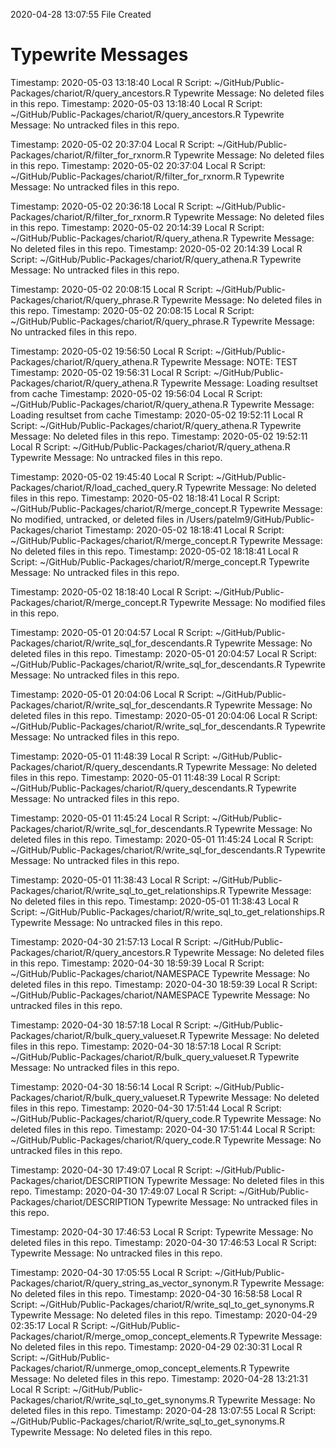 2020-04-28 13:07:55 	File Created

# Typewrite Messages
Timestamp:	2020-05-03 13:18:40
Local R Script:	~/GitHub/Public-Packages/chariot/R/query_ancestors.R
Typewrite Message:	No deleted files in this repo.
Timestamp:	2020-05-03 13:18:40
Local R Script:	~/GitHub/Public-Packages/chariot/R/query_ancestors.R
Typewrite Message:	No untracked files in this repo.

Timestamp:	2020-05-02 20:37:04
Local R Script:	~/GitHub/Public-Packages/chariot/R/filter_for_rxnorm.R
Typewrite Message:	No deleted files in this repo.
Timestamp:	2020-05-02 20:37:04
Local R Script:	~/GitHub/Public-Packages/chariot/R/filter_for_rxnorm.R
Typewrite Message:	No untracked files in this repo.

Timestamp:	2020-05-02 20:36:18
Local R Script:	~/GitHub/Public-Packages/chariot/R/filter_for_rxnorm.R
Typewrite Message:	No deleted files in this repo.
Timestamp:	2020-05-02 20:14:39
Local R Script:	~/GitHub/Public-Packages/chariot/R/query_athena.R
Typewrite Message:	No deleted files in this repo.
Timestamp:	2020-05-02 20:14:39
Local R Script:	~/GitHub/Public-Packages/chariot/R/query_athena.R
Typewrite Message:	No untracked files in this repo.

Timestamp:	2020-05-02 20:08:15
Local R Script:	~/GitHub/Public-Packages/chariot/R/query_phrase.R
Typewrite Message:	No deleted files in this repo.
Timestamp:	2020-05-02 20:08:15
Local R Script:	~/GitHub/Public-Packages/chariot/R/query_phrase.R
Typewrite Message:	No untracked files in this repo.

Timestamp:	2020-05-02 19:56:50
Local R Script:	~/GitHub/Public-Packages/chariot/R/query_athena.R
Typewrite Message:	NOTE: TEST
Timestamp:	2020-05-02 19:56:31
Local R Script:	~/GitHub/Public-Packages/chariot/R/query_athena.R
Typewrite Message:	Loading resultset from cache
Timestamp:	2020-05-02 19:56:04
Local R Script:	~/GitHub/Public-Packages/chariot/R/query_athena.R
Typewrite Message:	Loading resultset from cache
Timestamp:	2020-05-02 19:52:11
Local R Script:	~/GitHub/Public-Packages/chariot/R/query_athena.R
Typewrite Message:	No deleted files in this repo.
Timestamp:	2020-05-02 19:52:11
Local R Script:	~/GitHub/Public-Packages/chariot/R/query_athena.R
Typewrite Message:	No untracked files in this repo.

Timestamp:	2020-05-02 19:45:40
Local R Script:	~/GitHub/Public-Packages/chariot/R/load_cached_query.R
Typewrite Message:	No deleted files in this repo.
Timestamp:	2020-05-02 18:18:41
Local R Script:	~/GitHub/Public-Packages/chariot/R/merge_concept.R
Typewrite Message:	No modified, untracked, or deleted files in /Users/patelm9/GitHub/Public-Packages/chariot
Timestamp:	2020-05-02 18:18:41
Local R Script:	~/GitHub/Public-Packages/chariot/R/merge_concept.R
Typewrite Message:	No deleted files in this repo.
Timestamp:	2020-05-02 18:18:41
Local R Script:	~/GitHub/Public-Packages/chariot/R/merge_concept.R
Typewrite Message:	No untracked files in this repo.

Timestamp:	2020-05-02 18:18:40
Local R Script:	~/GitHub/Public-Packages/chariot/R/merge_concept.R
Typewrite Message:	No modified files in this repo.

Timestamp:	2020-05-01 20:04:57
Local R Script:	~/GitHub/Public-Packages/chariot/R/write_sql_for_descendants.R
Typewrite Message:	No deleted files in this repo.
Timestamp:	2020-05-01 20:04:57
Local R Script:	~/GitHub/Public-Packages/chariot/R/write_sql_for_descendants.R
Typewrite Message:	No untracked files in this repo.

Timestamp:	2020-05-01 20:04:06
Local R Script:	~/GitHub/Public-Packages/chariot/R/write_sql_for_descendants.R
Typewrite Message:	No deleted files in this repo.
Timestamp:	2020-05-01 20:04:06
Local R Script:	~/GitHub/Public-Packages/chariot/R/write_sql_for_descendants.R
Typewrite Message:	No untracked files in this repo.

Timestamp:	2020-05-01 11:48:39
Local R Script:	~/GitHub/Public-Packages/chariot/R/query_descendants.R
Typewrite Message:	No deleted files in this repo.
Timestamp:	2020-05-01 11:48:39
Local R Script:	~/GitHub/Public-Packages/chariot/R/query_descendants.R
Typewrite Message:	No untracked files in this repo.

Timestamp:	2020-05-01 11:45:24
Local R Script:	~/GitHub/Public-Packages/chariot/R/write_sql_for_descendants.R
Typewrite Message:	No deleted files in this repo.
Timestamp:	2020-05-01 11:45:24
Local R Script:	~/GitHub/Public-Packages/chariot/R/write_sql_for_descendants.R
Typewrite Message:	No untracked files in this repo.

Timestamp:	2020-05-01 11:38:43
Local R Script:	~/GitHub/Public-Packages/chariot/R/write_sql_to_get_relationships.R
Typewrite Message:	No deleted files in this repo.
Timestamp:	2020-05-01 11:38:43
Local R Script:	~/GitHub/Public-Packages/chariot/R/write_sql_to_get_relationships.R
Typewrite Message:	No untracked files in this repo.

Timestamp:	2020-04-30 21:57:13
Local R Script:	~/GitHub/Public-Packages/chariot/R/query_ancestors.R
Typewrite Message:	No deleted files in this repo.
Timestamp:	2020-04-30 18:59:39
Local R Script:	~/GitHub/Public-Packages/chariot/NAMESPACE
Typewrite Message:	No deleted files in this repo.
Timestamp:	2020-04-30 18:59:39
Local R Script:	~/GitHub/Public-Packages/chariot/NAMESPACE
Typewrite Message:	No untracked files in this repo.

Timestamp:	2020-04-30 18:57:18
Local R Script:	~/GitHub/Public-Packages/chariot/R/bulk_query_valueset.R
Typewrite Message:	No deleted files in this repo.
Timestamp:	2020-04-30 18:57:18
Local R Script:	~/GitHub/Public-Packages/chariot/R/bulk_query_valueset.R
Typewrite Message:	No untracked files in this repo.

Timestamp:	2020-04-30 18:56:14
Local R Script:	~/GitHub/Public-Packages/chariot/R/bulk_query_valueset.R
Typewrite Message:	No deleted files in this repo.
Timestamp:	2020-04-30 17:51:44
Local R Script:	~/GitHub/Public-Packages/chariot/R/query_code.R
Typewrite Message:	No deleted files in this repo.
Timestamp:	2020-04-30 17:51:44
Local R Script:	~/GitHub/Public-Packages/chariot/R/query_code.R
Typewrite Message:	No untracked files in this repo.

Timestamp:	2020-04-30 17:49:07
Local R Script:	~/GitHub/Public-Packages/chariot/DESCRIPTION
Typewrite Message:	No deleted files in this repo.
Timestamp:	2020-04-30 17:49:07
Local R Script:	~/GitHub/Public-Packages/chariot/DESCRIPTION
Typewrite Message:	No untracked files in this repo.

Timestamp:	2020-04-30 17:46:53
Local R Script:	
Typewrite Message:	No deleted files in this repo.
Timestamp:	2020-04-30 17:46:53
Local R Script:	
Typewrite Message:	No untracked files in this repo.

Timestamp:	2020-04-30 17:05:55
Local R Script:	~/GitHub/Public-Packages/chariot/R/query_string_as_vector_synonym.R
Typewrite Message:	No deleted files in this repo.
Timestamp:	2020-04-30 16:58:58
Local R Script:	~/GitHub/Public-Packages/chariot/R/write_sql_to_get_synonyms.R
Typewrite Message:	No deleted files in this repo.
Timestamp:	2020-04-29 02:35:17
Local R Script:	~/GitHub/Public-Packages/chariot/R/merge_omop_concept_elements.R
Typewrite Message:	No deleted files in this repo.
Timestamp:	2020-04-29 02:30:31
Local R Script:	~/GitHub/Public-Packages/chariot/R/unmerge_omop_concept_elements.R
Typewrite Message:	No deleted files in this repo.
Timestamp:	2020-04-28 13:21:31
Local R Script:	~/GitHub/Public-Packages/chariot/R/write_sql_to_get_synonyms.R
Typewrite Message:	No deleted files in this repo.
Timestamp:	2020-04-28 13:07:55
Local R Script:	~/GitHub/Public-Packages/chariot/R/write_sql_to_get_synonyms.R
Typewrite Message:	No deleted files in this repo.

